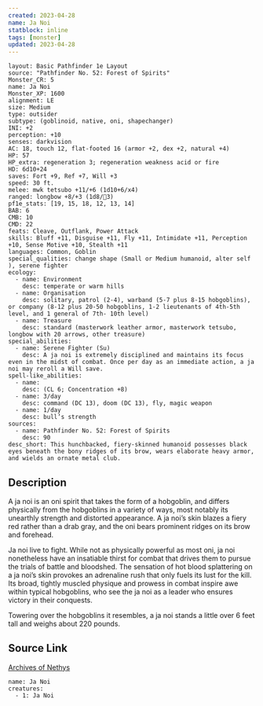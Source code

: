 ```yaml
---
created: 2023-04-28
name: Ja Noi
statblock: inline
tags: [monster]
updated: 2023-04-28
---
```

```statblock
layout: Basic Pathfinder 1e Layout
source: "Pathfinder No. 52: Forest of Spirits"
Monster_CR: 5
name: Ja Noi
Monster_XP: 1600
alignment: LE
size: Medium
type: outsider
subtype: (goblinoid, native, oni, shapechanger)
INI: +2
perception: +10
senses: darkvision
AC: 18, touch 12, flat-footed 16 (armor +2, dex +2, natural +4)
HP: 57
HP_extra: regeneration 3; regeneration weakness acid or fire
HD: 6d10+24
saves: Fort +9, Ref +7, Will +3
speed: 30 ft.
melee: mwk tetsubo +11/+6 (1d10+6/x4)
ranged: longbow +8/+3 (1d8/3)
pf1e_stats: [19, 15, 18, 12, 13, 14]
BAB: 6
CMB: 10
CMD: 22
feats: Cleave, Outflank, Power Attack
skills: Bluff +11, Disguise +11, Fly +11, Intimidate +11, Perception +10, Sense Motive +10, Stealth +11
languages: Common, Goblin
special_qualities: change shape (Small or Medium humanoid, alter self ), serene fighter
ecology:
  - name: Environment
    desc: temperate or warm hills
  - name: Organisation
    desc: solitary, patrol (2-4), warband (5-7 plus 8-15 hobgoblins), or company (8-12 plus 20-50 hobgoblins, 1-2 lieutenants of 4th-5th level, and 1 general of 7th- 10th level)
  - name: Treasure
    desc: standard (masterwork leather armor, masterwork tetsubo, longbow with 20 arrows, other treasure)
special_abilities:
  - name: Serene Fighter (Su)
    desc: A ja noi is extremely disciplined and maintains its focus even in the midst of combat. Once per day as an immediate action, a ja noi may reroll a Will save.
spell-like_abilities:
  - name:
    desc: (CL 6; Concentration +8)
  - name: 3/day
    desc: command (DC 13), doom (DC 13), fly, magic weapon
  - name: 1/day
    desc: bull’s strength
sources:
  - name: Pathfinder No. 52: Forest of Spirits
    desc: 90
desc_short: This hunchbacked, fiery-skinned humanoid possesses black eyes beneath the bony ridges of its brow, wears elaborate heavy armor, and wields an ornate metal club.
```
## Description
A ja noi is an oni spirit that takes the form of a hobgoblin, and differs physically from the hobgoblins in a variety of ways, most notably its unearthly strength and distorted appearance. A ja noi’s skin blazes a fiery red rather than a drab gray, and the oni bears prominent ridges on its brow and forehead.

Ja noi live to fight. While not as physically powerful as most oni, ja noi nonetheless have an insatiable thirst for combat that drives them to pursue the trials of battle and bloodshed. The sensation of hot blood splattering on a ja noi’s skin provokes an adrenaline rush that only fuels its lust for the kill. Its broad, tightly muscled physique and prowess in combat inspire awe within typical hobgoblins, who see the ja noi as a leader who ensures victory in their conquests.

Towering over the hobgoblins it resembles, a ja noi stands a little over 6 feet tall and weighs about 220 pounds.
## Source Link
[Archives of Nethys](https://aonprd.com/MonsterDisplay.aspx?ItemName=Ja%20Noi)
```encounter-table
name: Ja Noi
creatures:
  - 1: Ja Noi
```
